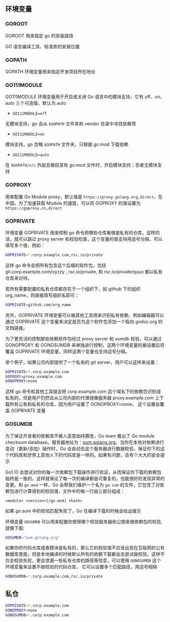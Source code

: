 ## 环境变量

### GOROOT

GOROOT 用来指定 go 的安装路径

GO 语言编译工具、标准库的安装位置

### GOPATH

GOPATH 环境变量用来指定开发项目所在地址

### GO111MODULE

GO111MODULE 环境变量用于开启或关闭 Go 语言中的模块支持，它有 off、on、auto 三个可选值，默认为 auto

- `GO111MODULE=off`

无模块支持，go 会从 `$GOPATH` 文件夹和 vendor 目录中寻找依赖项

- `GO111MODULE=on`

模块支持，go 忽略 `$GOPATH` 文件夹，只根据 go.mod 下载依赖

- `GO111MODULE=auto`

在 `$GOPATH/src` 外层且根目录有 go.mod 文件时，开启模块支持；否者无模块支持

### GOPROXY

用来配置 Go Module proxy，默认值是 `https://proxy.golang.org,direct`，在中国，为了加速获取 Module 的速度，可以将 GOPROXY 的值设置为 `https://goproxy.cn,direct`

### GOPRIVATE

环境变量 GOPRIVATE 用来控制 go 命令把哪些仓库看做是私有的仓库，这样的话，就可以跳过 proxy server 和校验检查，这个变量的值支持用逗号分隔，可以填写多个值，例如：

```bash
GOPRIVATE=*.corp.example.com,rsc.io/private
```

这样 go 命令会把所有包含这个后缀的软件包，包括 git.corp.example.com/xyzzy , rsc.io/private, 和 rsc.io/private/quux 都以私有仓库来对待。

若所有需要配置的私有仓库都存在于一个组织下，如 github 下的组织 org_name，则直接填写组织名即可：

```bash
GOPRIVATE=github.com/org_name
```

另外，GOPRIVATE 环境变量可以被其他工具用来识别私有依赖，例如编辑器可以通过 GOPRIVATE 这个变量来决定是否为这个软件包添加一个指向 godoc.org 的文档链接。

为了更灵活的控制那些依赖软件包经过 proxy server 和 sumdb 校验，可以通过 GONOPROXY 和 GONOSUMDB 来单独进行控制，这两个环境变量的被设置后将覆盖 GOPRIVATE 环境变量，同样这两个变量也支持逗号分隔。

举个例子，如果公司内部提供了一个私有的 git server，用户可以这样来设置：

```bash
GOPRIVATE=*.corp.example.com
GOPROXY=proxy.example.com
GONOPROXY=none
```

这样 go 命令和其他工具就会把 corp.example.com 这个域名下的依赖包识别成私有的，但是用户仍然会从公司内部的代理镜像服务器 proxy.example.com 上下载所有公有和私有的仓库，因为用户设置了 GONOPROXY=none， 这个设置会覆盖 GOPRIVATE 变量

### GOSUMDB

为了保证开发者的依赖库不被人恶意劫持篡改，Go team 推出了 Go module checksum database。服务器地址为：[sum.golang.org](https://sum.golang.org/)。当你在本地对依赖进行变动（更新/添加）操作时，Go 会自动去这个服务器进行数据校验，保证你下的这个代码库和世界上其他人下的代码库是一样的。如果有问题，会有个大大的安全提示

Go1.13 会尝试对你的每一次依赖包下载操作进行验证，从而保证你下载的依赖包始终是一致的。这样就保证了每一次的编译都是可重复的，也能很好的发现异常的变更。和 `go.mod` 一样，Go 会帮我们维护一个名为 `go.sum` 的文件，它包含了对依赖包进行计算得到的校验值，文件中的每一行由三部分组成：

```text
<module> <version>[/go.mod] <hash>
```

如果 go.sum 中的校验匹配失败了，Go 在编译下载的时候会给出提示

环境变量 `GOSUMDB` 可以用来配置你使用哪个校验服务器和公钥来做依赖包的校验, 就像下面:

```bash
GOSUMDB="sum.golang.org"
```

如果你的代码仓库或者模块是私有的，那么它的校验值不应该出现在互联网的公有数据库里面，但是本地编译的时候默认所有的依赖下载都会去尝试做校验，这样不仅会校验失败，更会泄漏一些私有仓库的路径等信息，可以使用 `GONOSUMDB` 这个环境变量来设置不做校验的代码仓库， 它可以设置多个匹配路径，用逗号相隔

```bash
GONOSUMDB=*.corp.example.com,rsc.io/private
```

## 私仓

```bash
GOPRIVATE=*.corp.example.com
GONOPROXY=none
GONOSUMDB=*.corp.example.com
```

